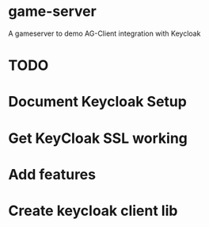 game-server
===========

A gameserver to demo AG-Client integration with Keycloak

TODO
=======

# Document Keycloak Setup
# Get KeyCloak SSL working
# Add features
# Create keycloak client lib
